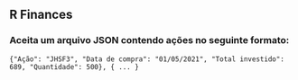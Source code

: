## R Finances

### Aceita um arquivo JSON contendo ações no seguinte formato:
`
{"Ação": "JHSF3", "Data de compra": "01/05/2021", "Total investido": 689, "Quantidade": 500}, { ... }
`